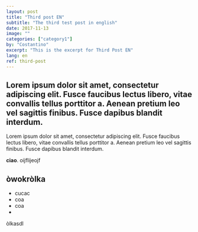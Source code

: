 ```yaml
---
layout: post
title: "Third post EN"
subtitle: "The third test post in english"
date: 2017-11-13
image: ""
categories: ["category1"]
by: "Costantino"
excerpt: "This is the excerpt for Third Post EN"
lang: en
ref: third-post
---
```


## Lorem ipsum dolor sit amet, consectetur adipiscing elit. Fusce faucibus lectus libero, vitae convallis tellus porttitor a. Aenean pretium leo vel sagittis finibus. Fusce dapibus blandit interdum.

Lorem ipsum dolor sit amet, consectetur adipiscing elit. Fusce faucibus lectus libero, vitae convallis tellus porttitor a. Aenean pretium leo vel sagittis finibus. Fusce dapibus blandit interdum.


**ciao**. oijflijeojf

## òwokròlka

- cucac
- coa
- coa
- 

òlkasdl
